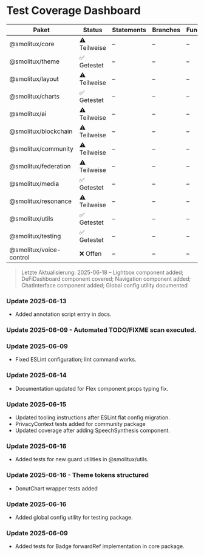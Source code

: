 # Test Coverage Dashboard

| Paket                   | Status       | Statements | Branches | Functions | Lines |
| ----------------------- | ------------ | ---------- | -------- | --------- | ----- |
| @smolitux/core          | ⚠️ Teilweise | –          | –        | –         | –     |
| @smolitux/theme         | ✅ Getestet  | –          | –        | –         | –     |
| @smolitux/layout        | ⚠️ Teilweise | –          | –        | –         | –     |
| @smolitux/charts        | ✅ Getestet  | –          | –        | –         | –     |
| @smolitux/ai            | ⚠️ Teilweise | –          | –        | –         | –     |
| @smolitux/blockchain    | ⚠️ Teilweise | –          | –        | –         | –     |
| @smolitux/community     | ⚠️ Teilweise | –          | –        | –         | –     |
| @smolitux/federation    | ⚠️ Teilweise | –          | –        | –         | –     |
| @smolitux/media         | ✅ Getestet  | –          | –        | –         | –     |
| @smolitux/resonance     | ⚠️ Teilweise | –          | –        | –         | –     |
| @smolitux/utils         | ✅ Getestet  | –          | –        | –         | –     |
| @smolitux/testing       | ✅ Getestet  | –          | –        | –         | –     |
| @smolitux/voice-control | ❌ Offen     | –          | –        | –         | –     |

> Letzte Aktualisierung: 2025-06-18 – Lightbox component added; DeFiDashboard component covered; Navigation component added; ChatInterface component added; Global config utility documented

### Update 2025-06-13

- Added annotation script entry in docs.

### Update 2025-06-09 - Automated TODO/FIXME scan executed.

### Update 2025-06-09

- Fixed ESLint configuration; lint command works.

### Update 2025-06-14

- Documentation updated for Flex component props typing fix.

### Update 2025-06-15

- Updated tooling instructions after ESLint flat config migration.
- PrivacyContext tests added for community package
- Updated coverage after adding SpeechSynthesis component.

### Update 2025-06-16
- Added tests for new guard utilities in @smolitux/utils.
### Update 2025-06-16 - Theme tokens structured
- DonutChart wrapper tests added
### Update 2025-06-16
- Added global config utility for testing package.
### Update 2025-06-09
- Added tests for Badge forwardRef implementation in core package.
